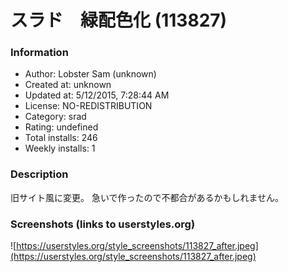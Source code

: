 # スラド　緑配色化 (113827)

### Information
- Author: Lobster Sam (unknown)
- Created at: unknown
- Updated at: 5/12/2015, 7:28:44 AM
- License: NO-REDISTRIBUTION
- Category: srad
- Rating: undefined
- Total installs: 246
- Weekly installs: 1


### Description
旧サイト風に変更。
急いで作ったので不都合があるかもしれません。


### Screenshots (links to userstyles.org)
![https://userstyles.org/style_screenshots/113827_after.jpeg](https://userstyles.org/style_screenshots/113827_after.jpeg)



